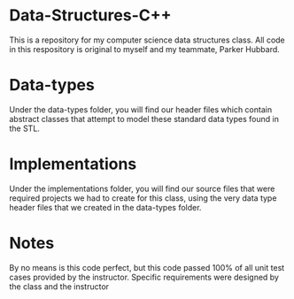 # Data-Structures-C++

This is a repository for my computer science data structures class.  All code in this respository is original to myself and my teammate, Parker Hubbard.

Data-types
===
Under the data-types folder, you will find our header files which contain abstract classes that attempt to model these standard data types found in the STL.  

Implementations
===
Under the implementations folder, you will find our source files that were required projects we had to create for this class, using the very data type header files that we created in the data-types folder.  

Notes
===
By no means is this code perfect, but this code passed 100% of all unit test cases provided by the instructor.  Specific requirements were designed by the class and the instructor
